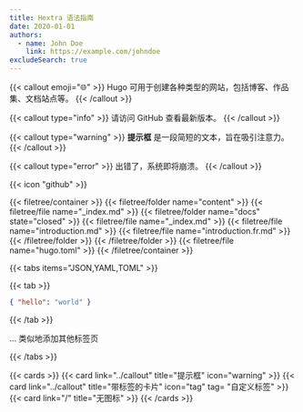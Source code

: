 ```yaml
---
title: Hextra 语法指南
date: 2020-01-01
authors:
  - name: John Doe
    link: https://example.com/johndoe
excludeSearch: true
---
```


{{< callout emoji="🌐" >}}
  Hugo 可用于创建各种类型的网站，包括博客、作品集、文档站点等。
{{< /callout >}}


{{< callout type="info" >}}
  请访问 GitHub 查看最新版本。
{{< /callout >}}


{{< callout type="warning" >}}
  **提示框** 是一段简短的文本，旨在吸引注意力。
{{< /callout >}}


{{< callout type="error" >}}
  出错了，系统即将崩溃。
{{< /callout >}}


{{< icon "github" >}}

{{< filetree/container >}}
  {{< filetree/folder name="content" >}}
    {{< filetree/file name="_index.md" >}}
    {{< filetree/folder name="docs" state="closed" >}}
      {{< filetree/file name="_index.md" >}}
      {{< filetree/file name="introduction.md" >}}
      {{< filetree/file name="introduction.fr.md" >}}
    {{< /filetree/folder >}}
  {{< /filetree/folder >}}
  {{< filetree/file name="hugo.toml" >}}
{{< /filetree/container >}}

{{< tabs items="JSON,YAML,TOML" >}}

  {{< tab >}}
  ```json
  { "hello": "world" }
  ```
  {{< /tab >}}

  ... 类似地添加其他标签页

{{< /tabs >}}






{{< cards >}}
  {{< card link="../callout" title="提示框" icon="warning" >}}
  {{< card link="../callout" title="带标签的卡片" icon="tag" tag= "自定义标签" >}}
  {{< card link="/" title="无图标" >}}
{{< /cards >}}